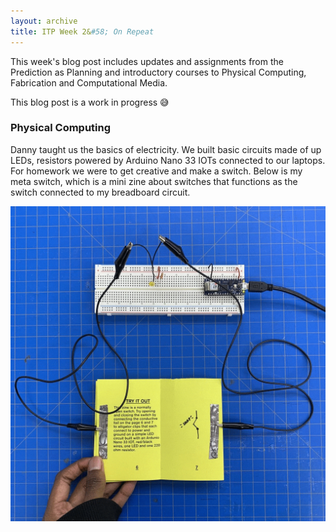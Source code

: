```yaml
---
layout: archive
title: ITP Week 2&#58; On Repeat
---
```


This week's blog post includes updates and assignments from the Prediction as Planning and introductory courses to Physical Computing, Fabrication and Computational Media.

This blog post is a work in progress 😅 

### Physical Computing
Danny taught us the basics of electricity. We built basic circuits made of up LEDs, resistors powered by Arduino Nano 33 IOTs connected to our laptops. For homework we were to get creative and make a switch. Below is my meta switch, which is a mini zine about switches that functions as the switch connected to my breadboard circuit.

![Image description: TBD](/assets/img/blog/itp-week2/on-off.gif)




